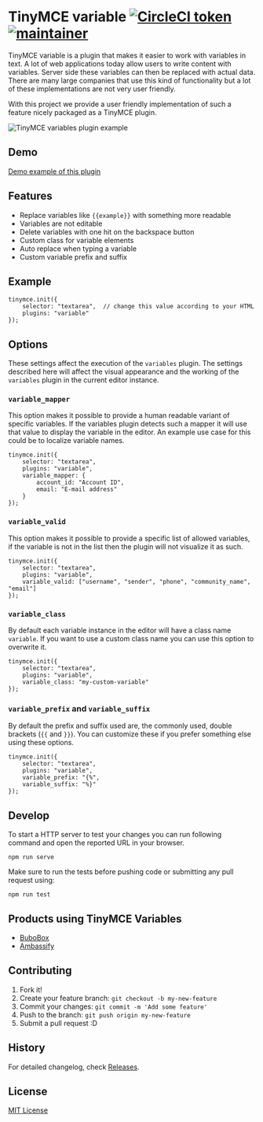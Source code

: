 # TinyMCE variable [![CircleCI token](https://img.shields.io/circleci/project/github/ambassify/tinymce-variable/master.svg)](https://circleci.com/gh/ambassify/manage) [![maintainer](https://img.shields.io/badge/maintainer-Sitebase-brightgreen.svg)](https://github.com/Sitebase)

TinyMCE variable is a plugin that makes it easier to work with variables in text.
A lot of web applications today allow users to write content with variables. Server side these variables can then be replaced with actual data.
There are many large companies that use this kind of functionality but a lot of these implementations are not very user friendly.

With this project we provide a user friendly implementation of such a feature nicely packaged as a TinyMCE plugin.

![TinyMCE variables plugin example](preview.jpg)

## Demo

[Demo example of this plugin](http://bubobox.github.io/tinymce-variable/)

## Features

* Replace variables like `{{example}}` with something more readable
* Variables are not editable
* Delete variables with one hit on the backspace button
* Custom class for variable elements
* Auto replace when typing a variable
* Custom variable prefix and suffix

## Example

```
tinymce.init({
    selector: "textarea",  // change this value according to your HTML
    plugins: "variable"
});
```

## Options
These settings affect the execution of the `variables` plugin. The settings described here will affect the visual appearance and the working of the `variables` plugin in the current editor instance.

### `variable_mapper`
This option makes it possible to provide a human readable variant of specific variables. If the variables plugin detects such a mapper it will use that value to display the variable in the editor. An example use case for this could be to localize variable names.

```
tinymce.init({
    selector: "textarea",
    plugins: "variable",
    variable_mapper: {
        account_id: "Account ID",
        email: "E-mail address"
    }
});
```

### `variable_valid`
This option makes it possible to provide a specific list of allowed variables, if the variable is not in the list then the plugin will not visualize it as such.

```
tinymce.init({
    selector: "textarea",
    plugins: "variable",
    variable_valid: ["username", "sender", "phone", "community_name", "email"]
});
```

### `variable_class`
By default each variable instance in the editor will have a class name `variable`. If you want to use a custom class name you can use this option to overwrite it.

```
tinymce.init({
    selector: "textarea",
    plugins: "variable",
    variable_class: "my-custom-variable"
});
```

### `variable_prefix` and `variable_suffix`
By default the prefix and suffix used are, the commonly used, double brackets (`{{` and `}}`). You can customize these if you prefer something else using these options.

```
tinymce.init({
    selector: "textarea",
    plugins: "variable",
    variable_prefix: "{%",
    variable_suffix: "%}"
});
```

## Develop
To start a HTTP server to test your changes you can run following command and open the reported URL in your browser.

```
npm run serve
```

Make sure to run the tests before pushing code or submitting any pull request using:

```
npm run test
```

## Products using TinyMCE Variables
* [BuboBox](https://www.bubobox.com/?utm_source=github&utm_medium=readme&utm_campaign=tinymce-variable)
* [Ambassify](https://www.ambassify.com/?utm_source=github&utm_medium=readme&utm_campaign=tinymce-variable)

## Contributing

1. Fork it!
2. Create your feature branch: `git checkout -b my-new-feature`
3. Commit your changes: `git commit -m 'Add some feature'`
4. Push to the branch: `git push origin my-new-feature`
5. Submit a pull request :D

## History

For detailed changelog, check [Releases](https://github.com/bubobox/tinymce-variable/releases).

## License

[MIT License](http://opensource.org/licenses/MIT)
